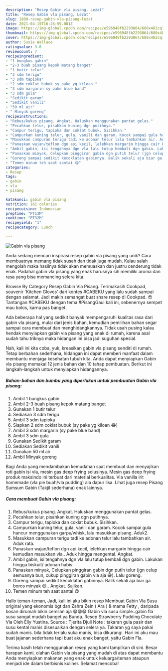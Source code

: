 ```yaml
---
description: "Resep Gabin vla pisang, Lezat"
title: "Resep Gabin vla pisang, Lezat"
slug: 1800-resep-gabin-vla-pisang-lezat
date: 2021-04-15T16:26:59.081Z
image: https://img-global.cpcdn.com/recipes/e596948fb2293864/680x482cq70/gabin-vla-pisang-foto-resep-utama.jpg
thumbnail: https://img-global.cpcdn.com/recipes/e596948fb2293864/680x482cq70/gabin-vla-pisang-foto-resep-utama.jpg
cover: https://img-global.cpcdn.com/recipes/e596948fb2293864/680x482cq70/gabin-vla-pisang-foto-resep-utama.jpg
author: Susie Wallace
ratingvalue: 3.6
reviewcount: 7
recipeingredient:
- "1 bungkus gabin"
- "2-3 buah pisang kepok matang banget"
- "1 butir telur"
- "3 sdm terigu"
- "3 sdm tapioka"
- "2 sdm coklat bubuk sy pake yg kiloan "
- "3 sdm margarin sy pake blue band"
- "3 sdm gula"
- "Sedikit garam"
- "Sedikit vanili"
- "50 ml air"
- " Minyak goreng"
recipeinstructions:
- "Rebus/kukus pisang. Angkat. Haluskan menggunakan pantat gelas."
- "Pecahkan telur, pisahkan kuning dgn putihnya."
- "Campur terigu, tapioka dan coklat bubuk. Sisihkan."
- "Campurkan kuning telur, gula, vanili dan garam. Kocok sampai gula hancur menggunakan garpu/whisk, lalu masukkan pisang. Aduk2."
- "Masukkan campuran terigu tadi ke adonan telur lalu tambahkan air. Aduk rata."
- "Panaskan wajan/teflon dgn api kecil, lelehkan margarin hingga cair kemudian masukkan vla.. Aduk hingga mengental. Angkat."
- "Ambil gabin, isi tengahnya dgn vla lalu tutup kembali dgn gabin. Lakukan hingga biskuit/ adonan habis."
- "Panaskan minyak, Celupkan pinggiran gabin dgn putih telur (jgn celup semuanya bun, cukup pinggiran gabin vla aja 😀). Lalu goreng."
- "Goreng sampai sedikit kecoklatan gabinnya. Balik sekali aja biar ga boros minyak 😊.. Angkat. Sajikan."
- "Temen minum teh saat santai 😋"
categories:
- Resep
tags:
- gabin
- vla
- pisang

katakunci: gabin vla pisang 
nutrition: 161 calories
recipecuisine: Indonesian
preptime: "PT13M"
cooktime: "PT32M"
recipeyield: "1"
recipecategory: Lunch

---
```



![Gabin vla pisang](https://img-global.cpcdn.com/recipes/e596948fb2293864/680x482cq70/gabin-vla-pisang-foto-resep-utama.jpg)

Anda sedang mencari inspirasi resep gabin vla pisang yang unik? Cara membuatnya memang tidak susah dan tidak juga mudah. Kalau salah mengolah maka hasilnya tidak akan memuaskan dan justru cenderung tidak enak. Padahal gabin vla pisang yang enak harusnya sih memiliki aroma dan rasa yang bisa memancing selera kita.

Browse By Category Resep Gabin Vla Pisang. Terimakasih Cookpad, souvenir &#39;Kitchen Gloves&#39; dari kontes #CABEKU yang lalu sudah sampai dengan selamat. Jadi makin semangat buat share resep di Cookpad. 😍 Tantangan #CABEKU dengan tema #PisangGaul kali ini, sebenernya sempet mau bolos, karna pas banget.

Ada beberapa hal yang sedikit banyak mempengaruhi kualitas rasa dari gabin vla pisang, mulai dari jenis bahan, kemudian pemilihan bahan segar sampai cara membuat dan menghidangkannya. Tidak usah pusing kalau hendak menyiapkan gabin vla pisang yang enak di rumah, karena asal sudah tahu triknya maka hidangan ini bisa jadi suguhan spesial.


Nah, kali ini kita coba, yuk, kreasikan gabin vla pisang sendiri di rumah. Tetap berbahan sederhana, hidangan ini dapat memberi manfaat dalam membantu menjaga kesehatan tubuh kita. Anda dapat menyiapkan Gabin vla pisang memakai 12 jenis bahan dan 10 tahap pembuatan. Berikut ini langkah-langkah untuk menyiapkan hidangannya.

<!--inarticleads1-->

##### Bahan-bahan dan bumbu yang diperlukan untuk pembuatan Gabin vla pisang:

1. Ambil 1 bungkus gabin
1. Ambil 2-3 buah pisang kepok matang banget
1. Gunakan 1 butir telur
1. Sediakan 3 sdm terigu
1. Ambil 3 sdm tapioka
1. Siapkan 2 sdm coklat bubuk (sy pake yg kiloan 😂)
1. Ambil 3 sdm margarin (sy pake blue band)
1. Ambil 3 sdm gula
1. Gunakan Sedikit garam
1. Sediakan Sedikit vanili
1. Gunakan 50 ml air
1. Ambil  Minyak goreng


Bagi Anda yang mendambakan kemudahan saat membuat dan menyajikan roti gabin isi vla, mesin gas deep frying solusinya. Mesin gas deep frying produk maksindo ini terbuat dari material berkualitas. Vla vanilla irit homemade (vla pie buah/vla pudding) ala dapur lisa. Lihat juga resep Pisang Sumsum Gabin (Takjil sederhana) enak lainnya. 

<!--inarticleads2-->

##### Cara membuat Gabin vla pisang:

1. Rebus/kukus pisang. Angkat. Haluskan menggunakan pantat gelas.
1. Pecahkan telur, pisahkan kuning dgn putihnya.
1. Campur terigu, tapioka dan coklat bubuk. Sisihkan.
1. Campurkan kuning telur, gula, vanili dan garam. Kocok sampai gula hancur menggunakan garpu/whisk, lalu masukkan pisang. Aduk2.
1. Masukkan campuran terigu tadi ke adonan telur lalu tambahkan air. Aduk rata.
1. Panaskan wajan/teflon dgn api kecil, lelehkan margarin hingga cair kemudian masukkan vla.. Aduk hingga mengental. Angkat.
1. Ambil gabin, isi tengahnya dgn vla lalu tutup kembali dgn gabin. Lakukan hingga biskuit/ adonan habis.
1. Panaskan minyak, Celupkan pinggiran gabin dgn putih telur (jgn celup semuanya bun, cukup pinggiran gabin vla aja 😀). Lalu goreng.
1. Goreng sampai sedikit kecoklatan gabinnya. Balik sekali aja biar ga boros minyak 😊.. Angkat. Sajikan.
1. Temen minum teh saat santai 😋


Hallo teman-teman, Jadi, kali ini aku bikin resep Membuat Gabin Vla Susu original yang ekonomis bgt dan Zahra Zein ( Ara ) &amp; mama Fetty , daripada bosan dirumah bikin cemilan aja 😁😁😁 Gabin vla susu simple..gabin fla susu sangat mudah banget ya Bunda. Resep Strawberry Pudding Chocolate Vla Oleh Elly Yustina. Source : Tjerita Djuli Note : takaran gula pasir dan susu kental manis disesuaikan dengan selera ya. Takaran yg saya pakai sudah manis. bila tidak terlalu suka manis, bisa dikurangi. Hari ini aku mau buat jajanan sederhana tapi buat aku enak banget, yaitu Gabin Fla. 

Terima kasih telah menggunakan resep yang kami tampilkan di sini. Besar harapan kami, olahan Gabin vla pisang yang mudah di atas dapat membantu Anda menyiapkan makanan yang enak untuk keluarga/teman ataupun menjadi ide dalam berbisnis kuliner. Selamat mencoba!
